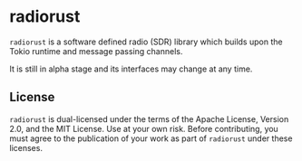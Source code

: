 # radiorust

`radiorust` is a software defined radio (SDR) library which builds upon the
Tokio runtime and message passing channels.

It is still in alpha stage and its interfaces may change at any time.

## License

`radiorust` is dual-licensed under the terms of the Apache License,
Version 2.0, and the MIT License. Use at your own risk. Before contributing,
you must agree to the publication of your work as part of `radiorust` under
these licenses.
